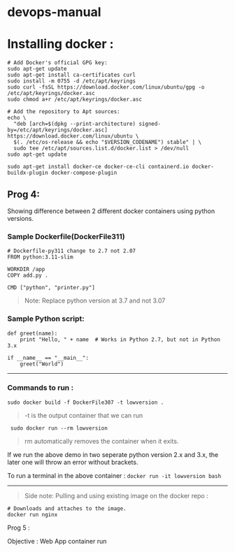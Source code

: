 # devops-manual

# Installing docker : 
```
# Add Docker's official GPG key:
sudo apt-get update
sudo apt-get install ca-certificates curl
sudo install -m 0755 -d /etc/apt/keyrings
sudo curl -fsSL https://download.docker.com/linux/ubuntu/gpg -o /etc/apt/keyrings/docker.asc
sudo chmod a+r /etc/apt/keyrings/docker.asc

# Add the repository to Apt sources:
echo \
  "deb [arch=$(dpkg --print-architecture) signed-by=/etc/apt/keyrings/docker.asc] https://download.docker.com/linux/ubuntu \
  $(. /etc/os-release && echo "$VERSION_CODENAME") stable" | \
  sudo tee /etc/apt/sources.list.d/docker.list > /dev/null
sudo apt-get update

sudo apt-get install docker-ce docker-ce-cli containerd.io docker-buildx-plugin docker-compose-plugin
```

## Prog 4: 
Showing difference between 2 different docker containers using python versions. 

### Sample Dockerfile(DockerFile311) 
```
# Dockerfile-py311 change to 2.7 not 2.07
FROM python:3.11-slim

WORKDIR /app
COPY add.py .

CMD ["python", "printer.py"]
```
> Note: Replace python version at 3.7 and not 3.07



### Sample Python script: 
```
def greet(name):
    print "Hello, " + name  # Works in Python 2.7, but not in Python 3.x

if __name__ == "__main__":
    greet("World")
```
---

### Commands to run : 

```
sudo docker build -f DockerFile307 -t lowversion .
```
> -t is the output container that we can run 

```
 sudo docker run --rm lowversion
```
> rm automatically removes the container when it exits.

If we run the above demo in two seperate python version 2.x and 3.x, the later one will throw an error without brackets.

To run a terminal in the above container : 
` docker run -it lowversion bash `

-----------------

> Side note: Pulling and using existing image on the docker repo : 
```
# Downloads and attaches to the image. 
docker run nginx
```

Prog 5 : 

Objective : Web App container run 

